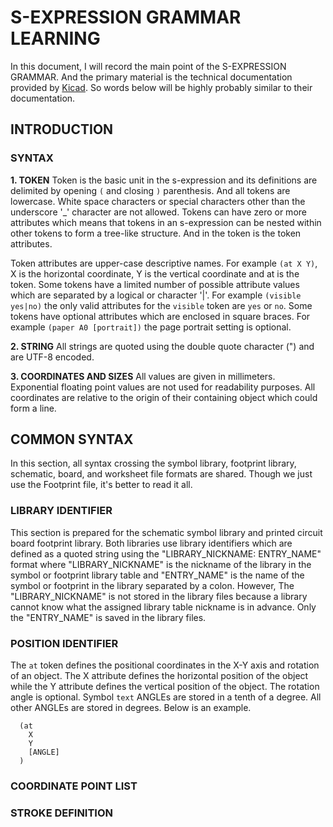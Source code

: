 # S-EXPRESSION GRAMMAR LEARNING
In this document, I will record the main point of the S-EXPRESSION GRAMMAR. And the primary material is the technical documentation provided by [Kicad](https://dev-docs.kicad.org/en/file-formats/). So words below will be highly probably similar to their documentation. 
 
## INTRODUCTION
### SYNTAX
**1. TOKEN**
Token is the basic unit in the s-expression and its definitions are delimited by opening `(` and closing `)` parenthesis. And all tokens are lowercase. White space characters or special characters other than the underscore '_' character are not allowed. Tokens can have zero or more attributes which means that tokens in an s-expression can be nested within other tokens to form a tree-like structure. And in the token is the token attributes.

Token attributes are upper-case descriptive names. For example `(at X Y)`, X is the horizontal coordinate, Y is the vertical coordinate and at is the token. Some tokens have a limited number of possible attribute values which are separated by a logical or character '|'.  For example `(visible yes|no)` the only valid attributes for the `visible` token are `yes` or `no`. Some tokens have optional attributes which are enclosed in square braces. For example `(paper A0 [portrait])` the page portrait setting is optional.

**2. STRING**
All strings are quoted using the double quote character (") and are UTF-8 encoded. 

**3. COORDINATES AND SIZES**
All values are given in millimeters. Exponential floating point values are not used for readability purposes. All coordinates are relative to the origin of their containing object which could form a line.

## COMMON SYNTAX
In this section, all syntax crossing the symbol library, footprint library, schematic, board, and worksheet file formats are shared. Though we just use the Footprint file, it's better to read it all.

### LIBRARY IDENTIFIER
This section is prepared for the schematic symbol library and printed circuit board footprint library. Both libraries use library identifiers which are defined as a quoted string using the "LIBRARY_NICKNAME: ENTRY_NAME" format where "LIBRARY_NICKNAME" is the nickname of the library in the symbol or footprint library table and "ENTRY_NAME" is the name of the symbol or footprint in the library separated by a colon. However, The "LIBRARY_NICKNAME" is not stored in the library files because a library cannot know what the assigned library table nickname is in advance. Only the "ENTRY_NAME" is saved in the library files.

### POSITION IDENTIFIER
The `at` token defines the positional coordinates in the X-Y axis and rotation of an object. The X attribute defines the horizontal position of the object while the Y attribute defines the vertical position of the object. The rotation angle is optional. Symbol `text` ANGLEs are stored in a tenth of a degree. All other ANGLEs are stored in degrees. Below is an example.

```
  (at
    X                                                           
    Y                                                           
    [ANGLE]                                                     
  )
```

### COORDINATE POINT LIST
### STROKE DEFINITION





